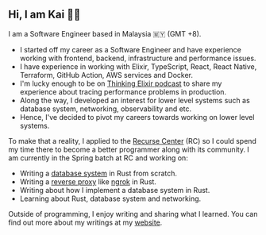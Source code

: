 ## Hi, I am Kai 👋🏻

I am a Software Engineer based in Malaysia 🇲🇾 (GMT +8). 

- I started off my career as a Software Engineer and have experience working
  with frontend, backend, infrastructure and performance issues.
- I have experience in working with Elixir, TypeScript, React,
  React Native, Terraform, GitHub Action, AWS services and Docker.
- I'm lucky enough to be on [Thinking Elixir podcast][2] to share my
  experience about tracing performance problems in production.
- Along the way, I developed an interest for lower level systems such as
  database system, networking, observability and etc.
- Hence, I've decided to pivot my careers towards working on lower level
  systems.

To make that a reality, I applied to the [Recurse Center][0] (RC) so I could spend
my time there to become a better programmer along with its community.
I am currently in the Spring batch at RC and working on:

- Writing a [database system](https://github.com/kw7oe/sqlite-rust) in Rust from scratch.
- Writing a [reverse proxy](https://github.com/kw7oe/rok) like [ngrok][1] in Rust.
- Writing about how I implement a database system in Rust.
- Learning about Rust, database system and networking.

Outside of programming, I enjoy writing and sharing what I learned. You
can find out more about my writings at my [website][3].

[0]: https://www.recurse.com/
[1]: https://ngrok.com/
[2]: https://podcast.thinkingelixir.com/66
[3]: https://kaiwern.com
